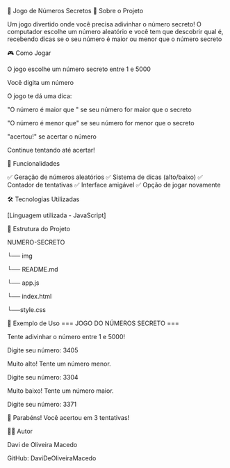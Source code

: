 🎯 Jogo de Números Secretos
📖 Sobre o Projeto

Um jogo divertido onde você precisa adivinhar o número secreto! O computador escolhe um número aleatório e você tem que descobrir qual é, recebendo dicas se o seu número é maior ou menor que o número secreto

🎮 Como Jogar

O jogo escolhe um número secreto entre 1 e 5000

Você digita um número

O jogo te dá uma dica:

"O número é maior que " se seu número for maior que o secreto

"O número é menor que" se seu número for menor que o secreto

"acertou!" se acertar o número


Continue tentando até acertar!


🎯 Funcionalidades

✅ Geração de números aleatórios
✅ Sistema de dicas (alto/baixo)
✅ Contador de tentativas
✅ Interface amigável
✅ Opção de jogar novamente

🛠️ Tecnologias Utilizadas

[Linguagem utilizada - JavaScript]

📂 Estrutura do Projeto

NUMERO-SECRETO

└── img

└── README.md

└── app.js

└── index.html

└──style.css

🎨 Exemplo de Uso
=== JOGO DO NÚMEROS SECRETO ===

Tente adivinhar o número entre 1 e 5000!

Digite seu número: 3405

Muito alto! Tente um número menor.

Digite seu número: 3304

Muito baixo! Tente um número maior.

Digite seu número: 3371

🎉 Parabéns! Você acertou em 3 tentativas!


👨‍💻 Autor

Davi de Oliveira Macedo

GitHub: DaviDeOliveiraMacedo
